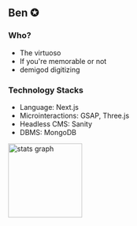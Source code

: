 <h2> Ben ✪ </h2>

<h3> Who? </h3>

- The virtuoso
- If you're memorable or not
- demigod digitizing

<h3> Technology Stacks </h3>

- Language: Next.js
- Microinteractions: GSAP, Three.js
- Headless CMS: Sanity
- DBMS: MongoDB

<div align="left">
  <img src="https://github-readme-stats.vercel.app/api?hide_title=false&hide_rank=false&show_icons=true&include_all_commits=false&count_private=true&disable_animations=false&theme=dracula&locale=en&hide_border=false&username=gobennovela" height="150" alt="stats graph"  />

